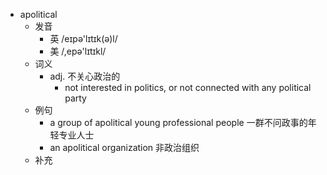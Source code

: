 - apolitical
  - 发音
    - 英 /eɪpə'lɪtɪk(ə)l/
    - 美 /,epə'lɪtɪkl/
  - 词义
    - adj. 不关心政治的
      - not interested in politics, or not connected with any political party
  - 例句
    - a group of apolitical young professional people 一群不问政事的年轻专业人士
    - an apolitical organization 非政治组织
  - 补充